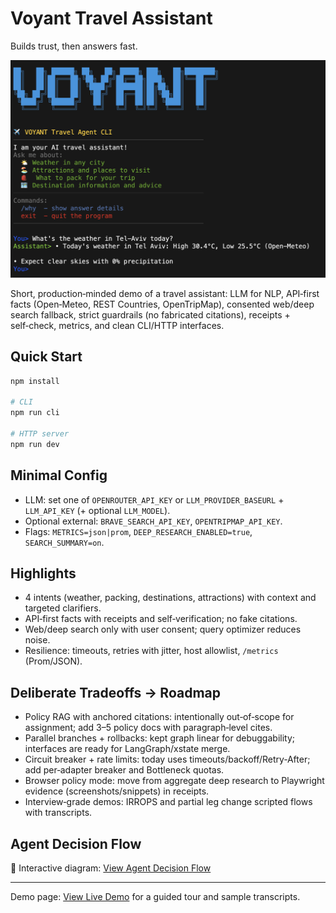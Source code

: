 # Voyant Travel Assistant

Builds trust, then answers fast.

![Voyant Travel Assistant Screenshot](./assets/screenshot.png)

Short, production‑minded demo of a travel assistant: LLM for NLP, API‑first facts (Open‑Meteo, REST Countries, OpenTripMap), consented web/deep search fallback, strict guardrails (no fabricated citations), receipts + self‑check, metrics, and clean CLI/HTTP interfaces.

## Quick Start
```bash
npm install

# CLI
npm run cli

# HTTP server
npm run dev
```

## Minimal Config
- LLM: set one of `OPENROUTER_API_KEY` or `LLM_PROVIDER_BASEURL` + `LLM_API_KEY` (+ optional `LLM_MODEL`).
- Optional external: `BRAVE_SEARCH_API_KEY`, `OPENTRIPMAP_API_KEY`.
- Flags: `METRICS=json|prom`, `DEEP_RESEARCH_ENABLED=true`, `SEARCH_SUMMARY=on`.

## Highlights
- 4 intents (weather, packing, destinations, attractions) with context and targeted clarifiers.
- API‑first facts with receipts and self‑verification; no fake citations.
- Web/deep search only with user consent; query optimizer reduces noise.
- Resilience: timeouts, retries with jitter, host allowlist, `/metrics` (Prom/JSON).

## Deliberate Tradeoffs → Roadmap
- Policy RAG with anchored citations: intentionally out‑of‑scope for assignment; add 3–5 policy docs with paragraph‑level cites.
- Parallel branches + rollbacks: kept graph linear for debuggability; interfaces are ready for LangGraph/xstate merge.
- Circuit breaker + rate limits: today uses timeouts/backoff/Retry‑After; add per‑adapter breaker and Bottleneck quotas.
- Browser policy mode: move from aggregate deep research to Playwright evidence (screenshots/snippets) in receipts.
- Interview‑grade demos: IRROPS and partial leg change scripted flows with transcripts.

## Agent Decision Flow

🔗 Interactive diagram:
[View Agent Decision Flow](https://www.mermaidchart.com/play#pako:eNq1V91SGzcUfpUzzHQw0ybmL3-kk4wxjoEASWxjwCHDyLuyvY1W2qy0GDdkJled3rZ9iL5XnqTnSPJqDWRKL8oNs_LR0Xe-8_95KVIxX9paOpcjoabRhOUGejvnEvCv8f586VjzHA651mzMz5c-wIMHL6Cx-vl8qZVmZlbnqfolqY-T4ZDniZ68PF_64u-ukuj1GdfX0FhDRR2eidkWNPRHGKkcGESCsxxMzi65gE8F1yZREp9YuH-krmEbb0-YjAVvTpiprZQy2xZN8zMpj3iSGQ0pWvMSavXpZAb4Su7PV0pczQCrQ7AOFItBMG1KWRjlKgUtlIEUzctn5XudNftgZx3vDYtExPNnux-54EbJCrbOupPdQNlL5GY0a0g95XltBWoHB4ew331zVJHecNKblihT5LKE80BJMcMvZK8Ub5bc7OCFrNAT76GameScxXtxUL1jNbdQLi9kO2fZpIfqa6m78BMs3nB3fvgBmkpqLg2MmeEahhx9xiFXhUnk2Am1rOI2st-YsoTOYcqHoNGr0QQidz8ERDsQ3ybiY254ZPwznpWVLZhxXZeqXkgbHqUVbUv99Yyu79J1lZkkTX7lXfvcu4Lnswr7u85Tu-SpjOcIPj3hQyd7hCFSFV33ogxldZGmLC_VdrguBEbEt9_-dB6AHyFKDKNI1fB-eZuCF5zs8oebYCX6Z3cjhP6RgixXQ8HThw8fBuHSl-3NKpcx5xk--l06Nyt8PvrvfD4KfLYfB5Z28NWOf_QGUe3HzuFPQowuYrzF0M3XiJD2U7z-igkxZNHHLRtRHDIuY7L5E7kRLhPmzitwN0uW9iiS6dc9adDSCsgydjsuTAFrhs1jDTWn7yFVAiu1Z23ZX9RVW9n6eZi_eICliWmNKYts0jnZ5E-coCPXyfIrLGGR6bp30PZZPWZkE8uxdGovpU2eRAYo8x0UG1NDppPIHtoIKwQPnO07hFRqd1qttxedVrfV6DR3L1pHje2D1g58-_1vDIs0E_wqhMV-pezuU550uQHmY-qC_HUx99eFjym0boH_58CwRs9_rE0TQ65lWkkUCeGwHwr0a8R4mCA_qMLy_bJChHZ2hQq877LDgoICObqGlvvldcB-sDavsU3BqHqi7ne-R8xLKHE28pEUcB241D9YD2FKwAQHw_IxJkl8u9m8Lk05pCLAzQE2hHlMPMc2gBdhlAj0G_ch9RyKjMzr2fJpvX8zDH2saGQQs8P6WyDR1JeMUkI7wUML9wgpdPIlT0cW1JQzMyGO3iEy_-FiPmg8QRe9whjUlWx1t2MyVLpsxIZny0Q4ub-eDClGEq-hS6XCfdz_NjM2RRyIHmqoHNxfCzaXCxe513Bsybi7oDtpPdOGpwj4jCC7rzsFC_lRqqm8hj7K-Y9_A3WrS6rRCHMdEqmTmOM_ciRWA3s5FJ2edXWvgb7GJDSsyBnetUkXMrjXCFnQazRdPIYU_l7uzn-4I4WNqjTm0nr_DgV9bxVfQWl8oOBhJnEjyTai5VeZSDCjYSSS8eQ)

---

Demo page: [View Live Demo](https://chernistry.github.io/voyant/) for a guided tour and sample transcripts.
